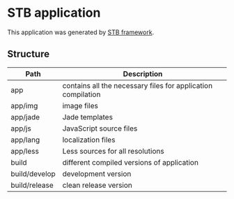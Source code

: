 STB application
===============

This application was generated by [STB framework](https://github.com/DarkPark/stb).


## Structure

 Path          | Description
---------------|-------------
 app           | contains all the necessary files for application compilation
 app/img       | image files
 app/jade      | Jade templates
 app/js        | JavaScript source files
 app/lang      | localization files
 app/less      | Less sources for all resolutions
 build         | different compiled versions of application
 build/develop | development version
 build/release | clean release version

